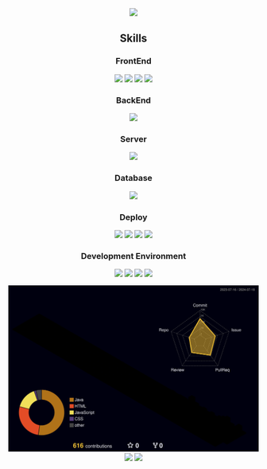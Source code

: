 <div align="center">
  <img src="https://capsule-render.vercel.app/api?type=waving&color=141A23&height=300&section=header&text=U%Hyeon%20%Sung&fontAlignY=40&fontSize=100&fontAlign=60&desc=Hyeon_velop&descAlign=81&descAlignY=55&descSize=30&animation=fadeIn&fontColor=fff"/>
</div>

<div align="center">
  
  ## Skills
</div>

<div align="center">
  
  ### FrontEnd
  <span><img src="https://img.shields.io/badge/HTML5-E34F26?style=flat&logo=html5&logoColor=white"/></span>
  <span><img src="https://img.shields.io/badge/CSS3-1572B6?style=flat&logo=css3&logoColor=white"/></span>
  <span><img src="https://img.shields.io/badge/react-61DAFB?style=flat&logo=react&logoColor=white"/></span>
  <span><img src="https://img.shields.io/badge/javaScript-F7DF1E?style=flat&logo=javaScript&logoColor=black"/></span>
</div>

<div align="center">
  
  ### BackEnd
  <span><img src="https://img.shields.io/badge/springBoot-6DB33F?style=flat&logo=springBoot&logoColor=white"/></span>
</div>

<div align="center">
  
  ### Server
  <span><img src="https://img.shields.io/badge/apachetomcat-F8DC75?style=flat&logo=apachetomcat&logoColor=black"/></span>
</div>

<div align="center">
  
  ### Database
  <span><img src="https://img.shields.io/badge/MySQL-4479A1?style=flat&logo=mysql&logoColor=white"/></span>
</div>

<div align="center">
  
  ### Deploy
  <span><img src="https://img.shields.io/badge/AWS-232F3E?style=flat&logo=amazonwebservices&logoColor=white"/></span>
  <span><img src="https://img.shields.io/badge/Linux-FCC624?style=flat&logo=linux&logoColor=black"/></span>
  <span><img src="https://img.shields.io/badge/Docker-2496ED?style=flat&logo=docker&logoColor=white"/></span>
  <span><img src="https://img.shields.io/badge/Ubuntu-E95420?style=flat&logo=ubuntu&logoColor=white"/></span>
</div>

<div align="center">
  
  ### Development Environment
  <span><img src="https://img.shields.io/badge/IntelliJ-fff?style=flat&logo=IntelliJ IDEA&logoColor=black"/></span>
  <span><img src="https://img.shields.io/badge/Figma-F24E1E?style=flat&logo=Figma&logoColor=white"/></span>
  <span><img src="https://img.shields.io/badge/Git-05032?style=flat&logo=git&logoColor=white"/></span>
  <span><img src="https://img.shields.io/badge/Gradle-02303A?style=flat&logo=gradle&logoColor=white"/></span>
</div>

<img src="./profile-3d-contrib/profile-night-rainbow.svg"/>

<div align="center">
  <img src="https://github-readme-stats.vercel.app/api/top-langs/?username=sunguh0904&layout=donut&langs_count=10&title_color=FFFACD&text_color=FFFACD&icon_color=FFFACD&bg_color=0D1117&border_color=808080&locale=kr">
  <img src="https://github-readme-stats.vercel.app/api?username=sunguh0904&show_icons=true&theme=dark&title_color=FFFACD&text_color=FFFACD&icon_color=FFFACD&bg_color=0D1117&border_color=808080&locale=kr">
</div>
